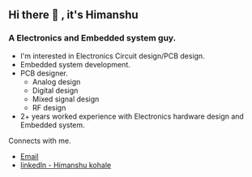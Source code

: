 
## Hi there 👋 , it's Himanshu

### A Electronics and Embedded system guy.

* I'm interested in Electronics Circuit design/PCB design.
* Embedded system development.
* PCB designer.
   - Analog design
   - Digital design
   - Mixed signal design
   - RF design
* 2+ years worked experience with Electronics hardware design and Embedded system.


Connects with me.

* [Email](kohalehimanshu22@gmail.com)
* [linkedln - Himanshu kohale](https://www.linkedin.com/in/himanshukohale/) 
